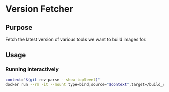 # Version Fetcher

## Purpose

Fetch the latest version of various tools we want to build images for.

## Usage

### Running interactively

```bash
context="$(git rev-parse --show-toplevel)"
docker run --rm -it --mount type=bind,source="$context",target=/build_contexts version-fetcher
```
